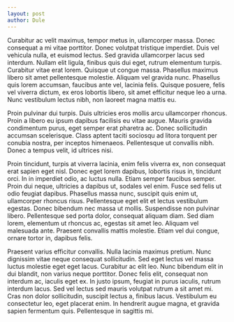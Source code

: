 ```yaml
---
layout: post
author: Dule
---
```


Curabitur ac velit maximus, tempor metus in, ullamcorper massa. Donec consequat a mi vitae porttitor. Donec volutpat tristique imperdiet. Duis vel vehicula nulla, et euismod lectus. Sed gravida ullamcorper lacus sed interdum. Nullam elit ligula, finibus quis dui eget, rutrum elementum turpis. Curabitur vitae erat lorem. Quisque ut congue massa. Phasellus maximus libero sit amet pellentesque molestie. Aliquam vel gravida nunc. Phasellus quis lorem accumsan, faucibus ante vel, lacinia felis. Quisque posuere, felis vel viverra dictum, ex eros lobortis libero, sit amet efficitur neque leo a urna. Nunc vestibulum lectus nibh, non laoreet magna mattis eu.

Proin pulvinar dui turpis. Duis ultricies eros mollis arcu ullamcorper rhoncus. Proin a libero eu ipsum dapibus facilisis eu vitae augue. Mauris gravida condimentum purus, eget semper erat pharetra ac. Donec sollicitudin accumsan scelerisque. Class aptent taciti sociosqu ad litora torquent per conubia nostra, per inceptos himenaeos. Pellentesque ut convallis nibh. Donec a tempus velit, id ultrices nisi.

Proin tincidunt, turpis at viverra lacinia, enim felis viverra ex, non consequat erat sapien eget nisl. Donec eget lorem dapibus, lobortis risus in, tincidunt orci. In in imperdiet odio, ac luctus nulla. Etiam semper faucibus semper. Proin dui neque, ultricies a dapibus ut, sodales vel enim. Fusce sed felis ut odio feugiat dapibus. Phasellus massa nunc, suscipit quis enim ut, ullamcorper rhoncus risus. Pellentesque eget elit et lectus vestibulum egestas. Donec bibendum nec massa ut mollis. Suspendisse non pulvinar libero. Pellentesque sed porta dolor, consequat aliquam diam. Sed diam lorem, elementum ut rhoncus ac, egestas sit amet leo. Aliquam vel malesuada ante. Praesent convallis mattis molestie. Etiam vel dui congue, ornare tortor in, dapibus felis.

Praesent varius efficitur convallis. Nulla lacinia maximus pretium. Nunc dignissim vitae neque consequat sollicitudin. Sed eget lectus vel massa luctus molestie eget eget lacus. Curabitur ac elit leo. Nunc bibendum elit in dui blandit, non varius neque porttitor. Donec felis elit, consequat non interdum ac, iaculis eget ex. In justo ipsum, feugiat in purus iaculis, rutrum interdum lacus. Sed vel lectus sed mauris volutpat rutrum a sit amet mi. Cras non dolor sollicitudin, suscipit lectus a, finibus lacus. Vestibulum eu consectetur leo, eget placerat enim. In hendrerit augue magna, et gravida sapien fermentum quis. Pellentesque in sagittis mi.
